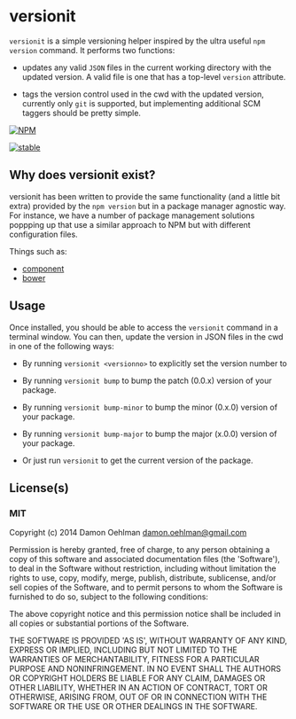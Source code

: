 # versionit

`versionit` is a simple versioning helper inspired by the ultra useful
`npm version` command.  It performs two functions:

- updates any valid `JSON` files in the current working directory with the updated version.
  A valid file is one that has a top-level `version` attribute.

- tags the version control used in the cwd with the updated version,
  currently only `git` is supported, but implementing additional SCM
  taggers should be pretty simple.


[![NPM](https://nodei.co/npm/versionit.png)](https://nodei.co/npm/versionit/)

[![stable](http://hughsk.github.io/stability-badges/dist/stable.svg)](http://github.com/hughsk/stability-badges)

## Why does versionit exist?

versionit has been written to provide the same functionality (and a little
bit extra) provided by the `npm version` but in a package manager agnostic
way.  For instance, we have a number of package management solutions
poppping up that use a similar approach to NPM but with different
configuration files.

Things such as:

- [component](https://github.com/component/component)
- [bower](https://github.com/bower/bower)

## Usage

Once installed, you should be able to access the `versionit` command
in a terminal window.  You can then, update the version in JSON files in
the cwd in one of the following ways:

- By running `versionit <versionno>` to explicitly set the version number
  to <versionno>

- By running `versionit bump` to bump the patch (0.0.x) version of your
  package.

- By running `versionit bump-minor` to bump the minor (0.x.0) version of
  your package.

- By running `versionit bump-major` to bump the major (x.0.0) version of
  your package.
  
- Or just run `versionit` to get the current version of the package.

## License(s)

### MIT

Copyright (c) 2014 Damon Oehlman <damon.oehlman@gmail.com>

Permission is hereby granted, free of charge, to any person obtaining
a copy of this software and associated documentation files (the
'Software'), to deal in the Software without restriction, including
without limitation the rights to use, copy, modify, merge, publish,
distribute, sublicense, and/or sell copies of the Software, and to
permit persons to whom the Software is furnished to do so, subject to
the following conditions:

The above copyright notice and this permission notice shall be
included in all copies or substantial portions of the Software.

THE SOFTWARE IS PROVIDED 'AS IS', WITHOUT WARRANTY OF ANY KIND,
EXPRESS OR IMPLIED, INCLUDING BUT NOT LIMITED TO THE WARRANTIES OF
MERCHANTABILITY, FITNESS FOR A PARTICULAR PURPOSE AND NONINFRINGEMENT.
IN NO EVENT SHALL THE AUTHORS OR COPYRIGHT HOLDERS BE LIABLE FOR ANY
CLAIM, DAMAGES OR OTHER LIABILITY, WHETHER IN AN ACTION OF CONTRACT,
TORT OR OTHERWISE, ARISING FROM, OUT OF OR IN CONNECTION WITH THE
SOFTWARE OR THE USE OR OTHER DEALINGS IN THE SOFTWARE.

